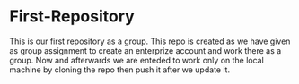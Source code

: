 # First-Repository
This is our first repository as a group.
This repo is created as we have given as group assignment to create an enterprize account and work there as a group.
Now and afterwards we are enteded to work only on the local machine by cloning the repo then push it after we update it.

